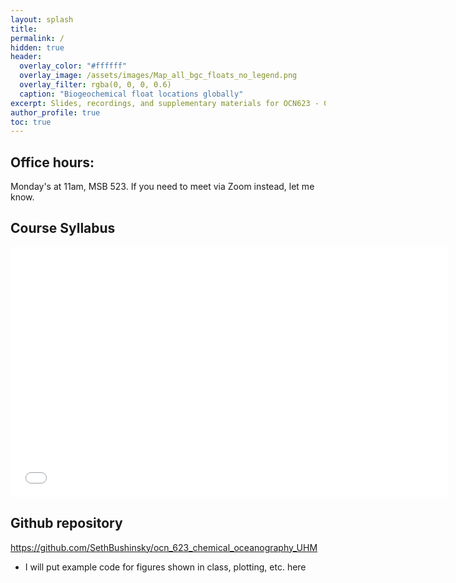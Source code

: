 ```yaml
---
layout: splash
title:  
permalink: /
hidden: true
header:
  overlay_color: "#ffffff"
  overlay_image: /assets/images/Map_all_bgc_floats_no_legend.png
  overlay_filter: rgba(0, 0, 0, 0.6)
  caption: "Biogeochemical float locations globally"
excerpt: Slides, recordings, and supplementary materials for OCN623 - Chemical Oceanography at the University of Hawaiʻi at Mānoa
author_profile: true
toc: true
---
```

## Office hours:
Monday's at 11am, MSB 523. If you need to meet via Zoom instead, let me know.

## Course Syllabus
<embed src="assets/pdfs/OCN_623_Syllabus_2025_v1.pdf" type="application/pdf" width="700px" height="400px" />

## Github repository
https://github.com/SethBushinsky/ocn_623_chemical_oceanography_UHM
- I will put example code for figures shown in class, plotting, etc. here

